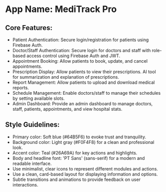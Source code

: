 # **App Name**: MediTrack Pro

## Core Features:

- Patient Authentication: Secure login/registration for patients using Firebase Auth.
- Doctor/Staff Authentication: Secure login for doctors and staff with role-based access control using Firebase Auth and JWT.
- Appointment Booking: Allow patients to book, update, and cancel appointments.
- Prescription Display: Allow patients to view their prescriptions. AI tool for summarization and explanation of prescriptions.
- Report Management: Allow patients to upload and download medical reports.
- Schedule Management: Enable doctors/staff to manage their schedules by setting available slots.
- Admin Dashboard: Provide an admin dashboard to manage doctors, staff, patients, appointments, and view hospital stats.

## Style Guidelines:

- Primary color: Soft blue (#64B5F6) to evoke trust and tranquility.
- Background color: Light gray (#F0F4F8) for a clean and professional look.
- Accent color: Teal (#26A69A) for key actions and highlights.
- Body and headline font: 'PT Sans' (sans-serif) for a modern and readable interface.
- Use minimalist, clear icons to represent different modules and actions.
- Use a clean, card-based layout for displaying information and options.
- Subtle transitions and animations to provide feedback on user interactions.